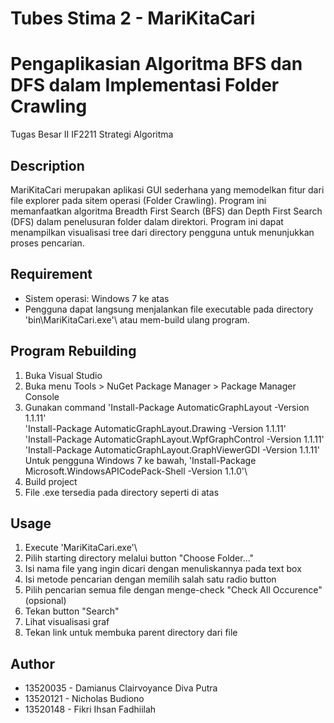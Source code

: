 # Tubes Stima 2 - MariKitaCari

# Pengaplikasian Algoritma BFS dan DFS dalam Implementasi Folder Crawling

Tugas Besar II IF2211 Strategi Algoritma

## Description
MariKitaCari merupakan aplikasi GUI sederhana yang memodelkan fitur dari file explorer pada sitem operasi (Folder Crawling). Program ini memanfaatkan algoritma Breadth First Search (BFS) dan Depth First Search (DFS) dalam penelusuran folder dalam direktori. Program ini dapat menampilkan visualisasi tree dari directory pengguna untuk menunjukkan proses pencarian.

## Requirement
- Sistem operasi: Windows 7 ke atas
- Pengguna dapat langsung menjalankan file executable pada directory \'bin\MariKitaCari.exe'\ atau mem-build ulang program.

## Program Rebuilding
1. Buka Visual Studio
2. Buka menu Tools > NuGet Package Manager > Package Manager Console
3. Gunakan command
\'Install-Package AutomaticGraphLayout -Version 1.1.11'\
\'Install-Package AutomaticGraphLayout.Drawing -Version 1.1.11'\
\'Install-Package AutomaticGraphLayout.WpfGraphControl -Version 1.1.11'\
\'Install-Package AutomaticGraphLayout.GraphViewerGDI -Version 1.1.11'\
Untuk pengguna Windows 7 ke bawah,
\'Install-Package Microsoft.WindowsAPICodePack-Shell -Version 1.1.0'\
4. Build project
5. File .exe tersedia pada directory seperti di atas

## Usage

1. Execute \'MariKitaCari.exe'\
2. Pilih starting directory melalui button "Choose Folder..."
3. Isi nama file yang ingin dicari dengan menuliskannya pada text box
4. Isi metode pencarian dengan memilih salah satu radio button
5. Pilih pencarian semua file dengan menge-check "Check All Occurence" (opsional)
6. Tekan button "Search"
7. Lihat visualisasi graf
8. Tekan link untuk membuka parent directory dari file

## Author
- 13520035 - Damianus Clairvoyance Diva Putra
- 13520121 - Nicholas Budiono
- 13520148 - Fikri Ihsan Fadhiilah
